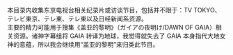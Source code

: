 本目录内收集东京电视台相关纪录片或访谈节目，包括并不限于：TV TOKYO、テレビ東京、テレ東、テレ東以及日经新闻系资源。  
主要的精力可能用于搜集《盖亚的黎明》（ガイアの夜明け/DAWN OF GAIA）相关资源。诸神字幕组将 GAIA 转译为地球，我觉得就失去了 GAIA 本身指代大地女神的意蕴，所以我会继续用“盖亚的黎明”来归类此节目。
